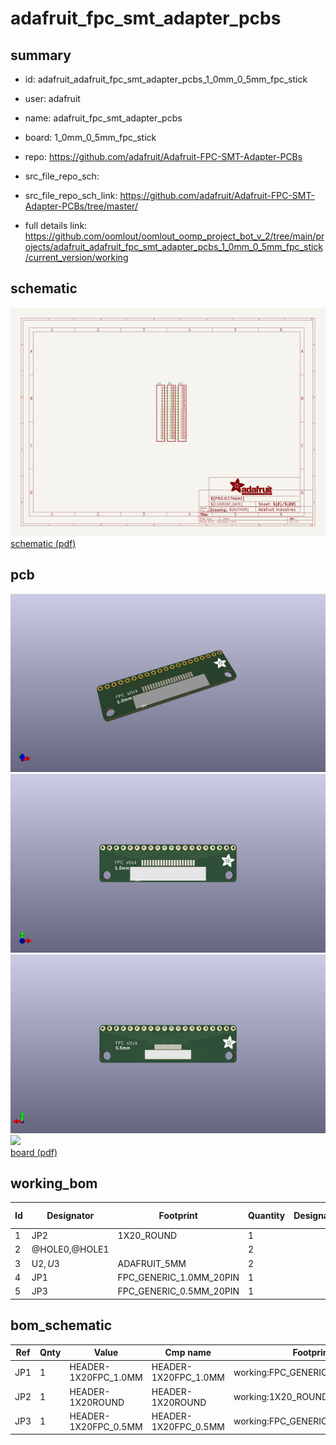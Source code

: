 # adafruit_fpc_smt_adapter_pcbs
 
## summary 
* id: adafruit_adafruit_fpc_smt_adapter_pcbs_1_0mm_0_5mm_fpc_stick
* user: adafruit
* name: adafruit_fpc_smt_adapter_pcbs
* board: 1_0mm_0_5mm_fpc_stick
* repo: https://github.com/adafruit/Adafruit-FPC-SMT-Adapter-PCBs



* src_file_repo_sch: 
* src_file_repo_sch_link: https://github.com/adafruit/Adafruit-FPC-SMT-Adapter-PCBs/tree/master/
* full details link: https://github.com/oomlout/oomlout_oomp_project_bot_v_2/tree/main/projects/adafruit_adafruit_fpc_smt_adapter_pcbs_1_0mm_0_5mm_fpc_stick/current_version/working  

## schematic  
![](working_schematic_600.png)  
[schematic (pdf)](working_schematic.pdf)  

## pcb  
![](working_3d_600.png) 
![](working_3d_front_600.png)  
![](working_3d_back_600.png)  
![](working_600.png)  
[board (pdf)](working.pdf)  

## working_bom
| Id | Designator | Footprint | Quantity | Designation | Supplier and ref |  | None | 
| --- | --- | --- | --- | --- | --- | --- | --- | 
| 1 | JP2 | 1X20_ROUND | 1 |  |  |  | [''] | 
| 2 | @HOLE0,@HOLE1 |  | 2 |  |  |  | [''] | 
| 3 | U$2,U$3 | ADAFRUIT_5MM | 2 |  |  |  | [''] | 
| 4 | JP1 | FPC_GENERIC_1.0MM_20PIN | 1 |  |  |  | [''] | 
| 5 | JP3 | FPC_GENERIC_0.5MM_20PIN | 1 |  |  |  | [''] | 


## bom_schematic
| Ref | Qnty | Value | Cmp name | Footprint | Description | Vendor | DNP | 
| --- | --- | --- | --- | --- | --- | --- | --- | 
| JP1 | 1 | HEADER-1X20FPC_1.0MM | HEADER-1X20FPC_1.0MM | working:FPC_GENERIC_1.0MM_20PIN |  |  |  | 
| JP2 | 1 | HEADER-1X20ROUND | HEADER-1X20ROUND | working:1X20_ROUND |  |  |  | 
| JP3 | 1 | HEADER-1X20FPC_0.5MM | HEADER-1X20FPC_0.5MM | working:FPC_GENERIC_0.5MM_20PIN |  |  |  | 



